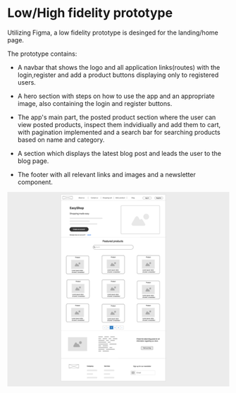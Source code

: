 # Low/High fidelity prototype

Utilizing Figma, a low fidelity prototype is desinged for the landing/home page.

The prototype contains:

- A navbar that shows the logo and all application links(routes) with the login,register and add a product buttons displaying only to registered users.

- A hero section with steps on how to use the app and an appropriate image, also containing the login and register buttons.

- The app's main part, the posted product section where the user can view posted products, inspect them indvidiually and add them to cart, with pagination implemented and a search bar for searching products based on name and category.

- A section which displays the latest blog post and leads the user to the blog page.

- The footer with all relevant links and images and a newsletter component.

![Low fidelity wireframe](/misc/Screenshot%202023-11-02%20at%2019.30.50.png)
